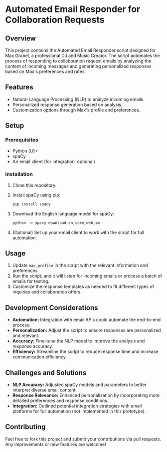 # Automated Email Responder for Collaboration Requests

## Overview

This project contains the Automated Email Responder script designed for Max Grabel, a professional DJ and Music Creator. The script automates the process of responding to collaboration request emails by analyzing the content of incoming messages and generating personalized responses based on Max's preferences and rates.

## Features

- Natural Language Processing (NLP) to analyze incoming emails.
- Personalized response generation based on analysis.
- Customization options through Max's profile and preferences.

## Setup

### Prerequisites

- Python 3.8+
- spaCy
- An email client (for integration, optional)

### Installation

1. Clone this repository.
2. Install spaCy using pip:

    ```bash
    pip install spacy
    ```

3. Download the English language model for spaCy:

    ```bash
    python -m spacy download en_core_web_sm
    ```

4. (Optional) Set up your email client to work with the script for full automation.

## Usage

1. Update `max_profile` in the script with the relevant information and preferences.
2. Run the script, and it will listen for incoming emails or process a batch of emails for testing.
3. Customize the response templates as needed to fit different types of inquiries and collaboration offers.

## Development Considerations

- **Automation:** Integration with email APIs could automate the end-to-end process.
- **Personalization:** Adjust the script to ensure responses are personalized and relevant.
- **Accuracy:** Fine-tune the NLP model to improve the analysis and response accuracy.
- **Efficiency:** Streamline the script to reduce response time and increase communication efficiency.

## Challenges and Solutions

- **NLP Accuracy:** Adjusted spaCy models and parameters to better interpret diverse email content.
- **Response Relevance:** Enhanced personalization by incorporating more detailed preferences and response conditions.
- **Integration:** Outlined potential integration strategies with email platforms for full automation (not implemented in this prototype).

## Contributing

Feel free to fork this project and submit your contributions via pull requests. Any improvements or new features are welcome!






